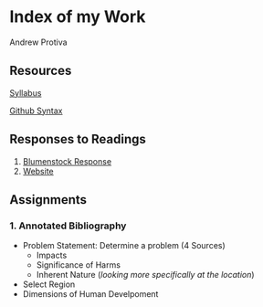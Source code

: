 # Index of my Work

Andrew Protiva

## Resources
[Syllabus](https://tyler-frazier.github.io/evolving_solutions)

[Github Syntax](https://help.github.com/en/github/writing-on-github/basic-writing-and-formatting-syntax)
## Responses to Readings
1. [Blumenstock Response](https://aprotiva.github.io/Workshop/blumenstock_response)
1. [Website](https://aprotiva.github.io/Workshop/)

## Assignments 
### 1. Annotated Bibliography
- Problem Statement: Determine a problem (4 Sources)
  - Impacts
  - Significance of Harms
  - Inherent Nature (*looking more specifically at the location*)
- Select Region
- Dimensions of Human Develpoment
